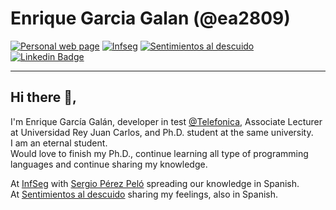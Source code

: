 # Enrique Garcia Galan (@ea2809)
[![Personal web page](https://img.shields.io/badge/-Web-grey?style=flat-square&logo=Internet-Explorer&logoColor=green&link=https://garcy.es)](https://garcy.es)
[![Infseg](https://img.shields.io/badge/-InfSeg-black?style=flat-square&logo=tor&logoColor=white&link=https://infseg.com)](https://infseg.com)
[![Sentimientos al descuido](https://img.shields.io/badge/-Sentimientos_al_descuido-gray?style=flat-square&logo=salesforce&logoColor=white&textcolor=grey&link=https://sentimientosaldescuido.com)](https://sentimientosaldescuido.com)
[![Linkedin Badge](https://img.shields.io/badge/-linkedin-blue?style=flat-square&logo=Linkedin&logoColor=white&link=https://www.linkedin.com/in/enrique-garciag/)](https://www.linkedin.com/in/enrique-garciag/)

---

## Hi there 👋,           
I'm Enrique García Galán, developer in test [@Telefonica](https://github.com/Telefonica), Associate Lecturer at Universidad Rey Juan Carlos, and Ph.D. student at the same university.  
I am an eternal student.  
Would love to finish my Ph.D., continue learning all type of programming languages and continue sharing my knowledge.  


At [InfSeg](https://infseg.com) with [Sergio Pérez Peló](https://sergiop3rez.github.io) spreading our knowledge in Spanish.  
At [Sentimientos al descuido](https://sentimientosaldescuido.com) sharing my feelings, also in Spanish.
